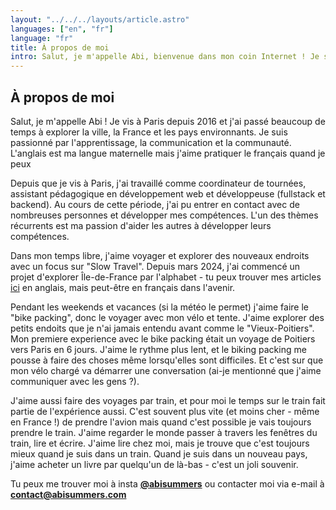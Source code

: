 ```yaml
---
layout: "../../../layouts/article.astro"
languages: ["en", "fr"]
language: "fr"
title: À propos de moi
intro: Salut, je m'appelle Abi, bienvenue dans mon coin Internet ! Je suis guide touristique et développeur backend basé à Paris. Je suis passionné par l'apprentissage, la communication et la communauté.
---
```


## À propos de moi

Salut, je m'appelle Abi ! Je vis à Paris depuis 2016 et j'ai passé beaucoup de temps à explorer la ville, la France et les pays environnants. Je suis passionné par l'apprentissage, la communication et la communauté. L'anglais est ma langue maternelle mais j'aime pratiquer le français quand je peux

Depuis que je vis à Paris, j'ai travaillé comme coordinateur de tournées, assistant pédagogique en développement web et développeuse (fullstack et backend). Au cours de cette période, j'ai pu entrer en contact avec de nombreuses personnes et développer mes compétences. L'un des thèmes récurrents est ma passion d'aider les autres à développer leurs compétences.

Dans mon temps libre, j'aime voyager et explorer des nouveaux endroits avec un focus sur "Slow Travel". Depuis mars 2024, j'ai commencé un projet d'explorer Île-de-France par l'alphabet - tu peux trouver mes articles [ici](http://abisummers.com/articles/alphabet-ile-de-france) en anglais, mais peut-être en français dans l'avenir.

Pendant les weekends et vacances (si la météo le permet) j'aime faire le "bike packing", donc le voyager avec mon vélo et tente. J'aime explorer des petits endoits que je n'ai jamais entendu avant comme le "Vieux-Poitiers". Mon premiere experience avec le bike packing était un voyage de Poitiers vers Paris en 6 jours. J'aime le rythme plus lent, et le biking packing me pousse à faire des choses même lorsqu'elles sont difficiles. Et c'est sur que mon vélo chargé va démarrer une conversation (ai-je mentionné que j'aime communiquer avec les gens ?).

J'aime aussi faire des voyages par train, et pour moi le temps sur le train fait partie de l'expérience aussi. C'est souvent plus vite (et moins cher - même en France !) de prendre l'avion mais quand c'est possible je vais toujours prendre le train. J'aime regarder le monde passer à travers les fenêtres du train, lire et écrire. J'aime lire chez moi, mais je trouve que c'est toujours mieux quand je suis dans un train. Quand je suis dans un nouveau pays, j'aime acheter un livre par quelqu'un de là-bas - c'est un joli souvenir.

Tu peux me trouver moi à insta **[@abisummers](https://www.instagram.com/abisummers/)** ou contacter moi via e-mail à **[contact@abisummers.com](mailto:contact@abisummers.com)**